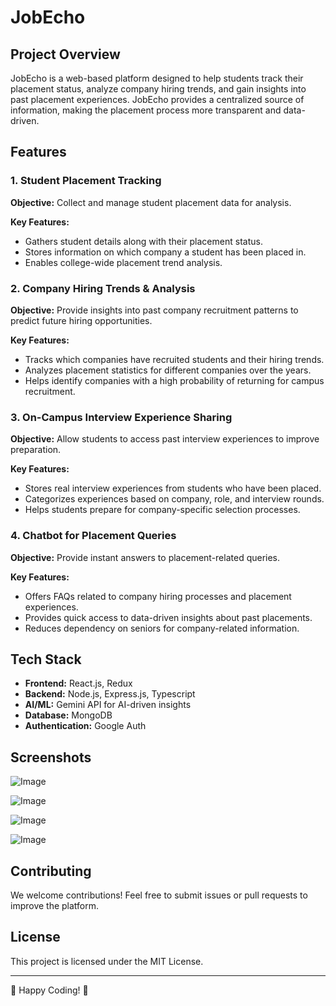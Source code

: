 # JobEcho

## Project Overview

JobEcho is a web-based platform designed to help students track their placement status, analyze company hiring trends, and gain insights into past placement experiences. JobEcho provides a centralized source of information, making the placement process more transparent and data-driven.

## Features

### 1. Student Placement Tracking
**Objective:** Collect and manage student placement data for analysis.

**Key Features:**
- Gathers student details along with their placement status.
- Stores information on which company a student has been placed in.
- Enables college-wide placement trend analysis.

### 2. Company Hiring Trends & Analysis
**Objective:** Provide insights into past company recruitment patterns to predict future hiring opportunities.

**Key Features:**
- Tracks which companies have recruited students and their hiring trends.
- Analyzes placement statistics for different companies over the years.
- Helps identify companies with a high probability of returning for campus recruitment.

### 3. On-Campus Interview Experience Sharing
**Objective:** Allow students to access past interview experiences to improve preparation.

**Key Features:**
- Stores real interview experiences from students who have been placed.
- Categorizes experiences based on company, role, and interview rounds.
- Helps students prepare for company-specific selection processes.

### 4. Chatbot for Placement Queries
**Objective:** Provide instant answers to placement-related queries.

**Key Features:**
- Offers FAQs related to company hiring processes and placement experiences.
- Provides quick access to data-driven insights about past placements.
- Reduces dependency on seniors for company-related information.

## Tech Stack

- **Frontend:** React.js, Redux
- **Backend:** Node.js, Express.js, Typescript
- **AI/ML:** Gemini API for AI-driven insights
- **Database:** MongoDB
- **Authentication:** Google Auth

## Screenshots
![Image](https://github.com/user-attachments/assets/5af81eee-c937-41ef-a6d7-a8dda5f54d8a)

![Image](https://github.com/user-attachments/assets/a8c77271-f4e3-461d-a61d-d37bad17fde2)

![Image](https://github.com/user-attachments/assets/27e90b43-b787-4ee0-bf10-35e9c43e0ef3)

![Image](https://github.com/user-attachments/assets/503fc6df-a1dd-4fd6-a8d5-29fcfbf3b3c4)


## Contributing
We welcome contributions! Feel free to submit issues or pull requests to improve the platform.

## License
This project is licensed under the MIT License.

---
🔗 Happy Coding! 🚀

